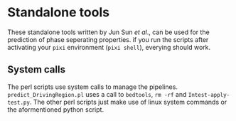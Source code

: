 # Standalone tools

These standalone tools written by Jun Sun _et al_., can be used for the prediction of phase seperating properties. if
you run the scripts after activating your `pixi` environment (`pixi shell`), everying should work.

## System calls

The perl scripts use system calls to manage the pipelines.  `predict_DrivingRegion.pl` uses a call to `bedtools`, `rm -rf` and `Intest-apply-test.py`.  The other perl scripts just make use of linux system commands or the aformentioned python script.
